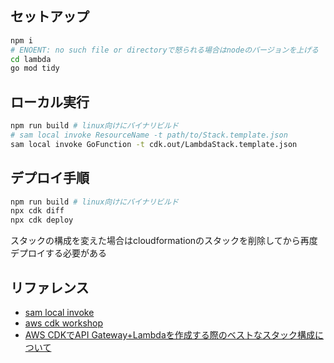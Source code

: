 ## セットアップ

```sh
npm i
# ENOENT: no such file or directoryで怒られる場合はnodeのバージョンを上げる
cd lambda
go mod tidy
```

## ローカル実行

```sh
npm run build # linux向けにバイナリビルド
# sam local invoke ResourceName -t path/to/Stack.template.json
sam local invoke GoFunction -t cdk.out/LambdaStack.template.json
```

## デプロイ手順

```sh
npm run build # linux向けにバイナリビルド
npx cdk diff
npx cdk deploy
```

スタックの構成を変えた場合はcloudformationのスタックを削除してから再度デプロイする必要がある

## リファレンス

- [sam local invoke](https://docs.aws.amazon.com/ja_jp/serverless-application-model/latest/developerguide/sam-cli-command-reference-sam-local-invoke.html)  
- [aws cdk workshop](https://cdkworkshop.com/20-typescript.html)  
- [AWS CDKでAPI Gateway+Lambdaを作成する際のベストなスタック構成について](https://dev.classmethod.jp/articles/apig-and-lambda-best-stack-configuration-with-aws-cdk/)  
